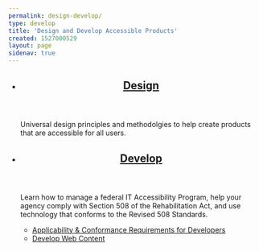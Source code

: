 ```yaml
---
permalink: design-develop/
type: develop
title: 'Design and Develop Accessible Products'
created: 1527000529
layout: page
sidenav: true
---
```


<section class="usa-section">
<ul class="usa-card-group">
  <li class="tablet:grid-col-6 usa-card">
    <div class="usa-card__container radius-md">
      <header class="usa-card__header">
        <h2 class="usa-card__heading font-family-sans"><a href="{{site.baseurl}}/design-develop/universal-design">Design</a></h2>
      </header>
      <div class="usa-card__body">
        <p>Universal design principles and methodolgies to help create products that are accessible for all users.</p>
      </div>  
    </div>
  </li>
  <li class="tablet:grid-col-6 usa-card">
    <div class="usa-card__container radius-md">
      <header class="usa-card__header">
        <h2 class="usa-card__heading font-family-sans"><a href="{{site.baseurl}}/design-develop/software-websites">Develop</a></h2>
      </header>
      <div class="usa-card__body">
        <p>Learn how to manage a federal IT Accessibility Program, help your agency comply with Section 508 of the Rehabilitation Act, and use technology that conforms to the Revised 508 Standards.</p>
        <ul class="add-list-reset">
          <li><a href="{{site.baseurl}}/design-develop/applicability-conformance">Applicability & Conformance Requirements for Developers</a></li>
          <li><a href="{{site.baseurl}}/design-develop/web-content/">Develop Web Content</a></li>
        </ul>
      </div>
    </div>
  </li>
</ul>
</section>